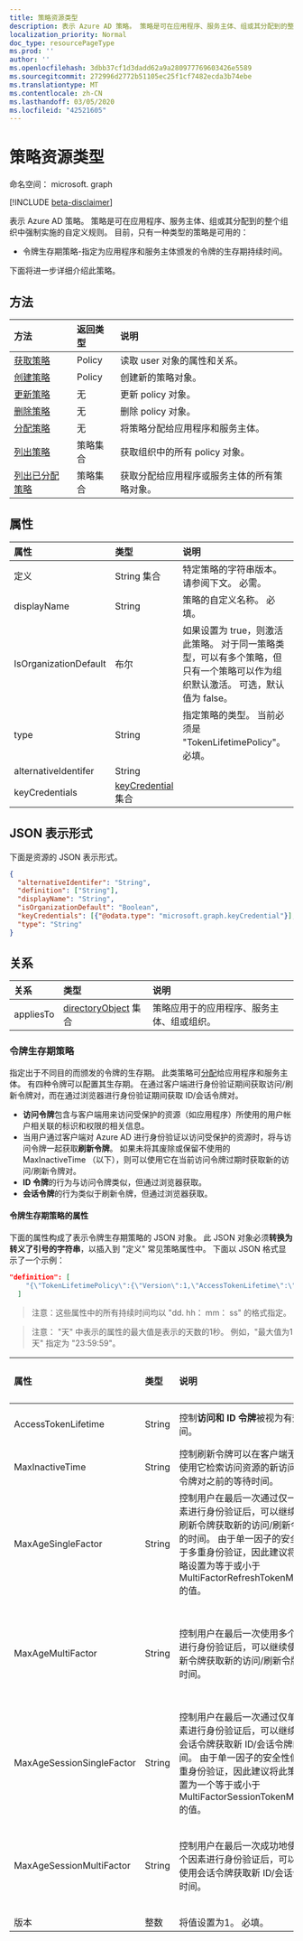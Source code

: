 ```yaml
---
title: 策略资源类型
description: 表示 Azure AD 策略。 策略是可在应用程序、服务主体、组或其分配到的整个组织中强制实施的自定义规则。 目前，只有一种类型的策略是可用的：
localization_priority: Normal
doc_type: resourcePageType
ms.prod: ''
author: ''
ms.openlocfilehash: 3dbb37cf1d3dadd62a9a280977769603426e5589
ms.sourcegitcommit: 272996d2772b51105ec25f1cf7482ecda3b74ebe
ms.translationtype: MT
ms.contentlocale: zh-CN
ms.lasthandoff: 03/05/2020
ms.locfileid: "42521605"
---
```

# <a name="policy-resource-type"></a>策略资源类型

命名空间： microsoft. graph

[!INCLUDE [beta-disclaimer](../../includes/beta-disclaimer.md)]

表示 Azure AD 策略。 策略是可在应用程序、服务主体、组或其分配到的整个组织中强制实施的自定义规则。 目前，只有一种类型的策略是可用的：

- 令牌生存期策略-指定为应用程序和服务主体颁发的令牌的生存期持续时间。

下面将进一步详细介绍此策略。

## <a name="methods"></a>方法
| 方法       | 返回类型  |说明|
|:---------------|:--------|:----------|
| [获取策略](../api/policy-get.md) |Policy|读取 user 对象的属性和关系。|
|[创建策略](../api/policy-post.md)|Policy|创建新的策略对象。|
|[更新策略](../api/policy-update.md)|无|更新 policy 对象。|
|[删除策略](../api/policy-delete.md)|无|删除 policy 对象。|
|[分配策略](../api/policy-assign.md)|无|将策略分配给应用程序和服务主体。|
|[列出策略](../api/policy-list.md)|策略集合|获取组织中的所有 policy 对象。|
|[列出已分配策略](../api/policy-list-assigned.md)|策略集合|获取分配给应用程序或服务主体的所有策略对象。|

##  <a name="properties"></a>属性
| 属性     | 类型   |说明|
|:---------------|:--------|:----------|
|定义|String 集合|特定策略的字符串版本。 请参阅下文。 必需。|
|displayName|String|策略的自定义名称。 必填。|
|IsOrganizationDefault|布尔|如果设置为 true，则激活此策略。 对于同一策略类型，可以有多个策略，但只有一个策略可以作为组织默认激活。 可选，默认值为 false。|
|type|String|指定策略的类型。 当前必须是 "TokenLifetimePolicy"。 必填。|
|alternativeIdentifer|String| |
|keyCredentials| [keyCredential](keycredential.md) 集合| |

## <a name="json-representation"></a>JSON 表示形式
下面是资源的 JSON 表示形式。

<!--{
  "blockType": "resource",
  "@odata.type": "microsoft.graph.policy",
  "keyProperty": "id",
  "baseType":"microsoft.graph.directoryObject",  
  "openType": true
}-->
```json
{
  "alternativeIdentifer": "String",
  "definition": ["String"],
  "displayName": "String",
  "isOrganizationDefault": "Boolean",
  "keyCredentials": [{"@odata.type": "microsoft.graph.keyCredential"}],
  "type": "String"
}
```

## <a name="relationships"></a>关系
|关系|类型|说明|
|:-------------|:-----------|:-----------|
|appliesTo|[directoryObject](../resources/directoryobject.md) 集合|策略应用于的应用程序、服务主体、组或组织。|

### <a name="token-lifetime-policy"></a>令牌生存期策略
指定出于不同目的而颁发的令牌的生存期。 此类策略可[分配](../api/policy-assign.md)给应用程序和服务主体。 有四种令牌可以配置其生存期。 在通过客户端进行身份验证期间获取访问/刷新令牌对，而在通过浏览器进行身份验证期间获取 ID/会话令牌对。

- **访问令牌**包含与客户端用来访问受保护的资源（如应用程序）所使用的用户帐户相关联的标识和权限的相关信息。
- 当用户通过客户端对 Azure AD 进行身份验证以访问受保护的资源时，将与访问令牌一起获取**刷新令牌**。 如果未将其废除或保留不使用的 MaxInactiveTime （以下），则可以使用它在当前访问令牌过期时获取新的访问/刷新令牌对。
- **ID 令牌**的行为与访问令牌类似，但通过浏览器获取。
- **会话令牌**的行为类似于刷新令牌，但通过浏览器获取。

#### <a name="properties-of-a-token-lifetime-policy"></a>令牌生存期策略的属性
下面的属性构成了表示令牌生存期策略的 JSON 对象。 此 JSON 对象必须**转换为转义了引号的字符串**，以插入到 "定义" 常见策略属性中。 下面以 JSON 格式显示了一个示例：

<!-- {
  "blockType": "ignored"
}-->
``` json
"definition": [
    "{\"TokenLifetimePolicy\":{\"Version\":1,\"AccessTokenLifetime\":\"8:00:00\",\"MaxInactiveTime\":\"20:00:00\",}}"
  ]
```

>注意：这些属性中的所有持续时间均以 "dd. hh： mm： ss" 的格式指定。

>注意： "天" 中表示的属性的最大值是表示的天数的1秒。 例如，"最大值为1天" 指定为 "23:59:59"。

| 属性     | 类型   |说明| 最小值 | 最大值 | 默认值|
|:---------------|:--------|:----------|:--------|:--------|:----|
|AccessTokenLifetime|String|控制**访问和 ID 令牌**被视为有效的时间。|10 分钟|1 天|1 小时|
|MaxInactiveTime|String|控制刷新令牌可以在客户端无法再使用它检索访问资源的新访问/刷新令牌对之前的等待时间。|10 分钟|90 天|14 天|
|MaxAgeSingleFactor|String|控制用户在最后一次通过仅一个因素进行身份验证后，可以继续使用刷新令牌获取新的访问/刷新令牌对的时间。 由于单一因子的安全性低于多重身份验证，因此建议将此策略设置为等于或小于 MultiFactorRefreshTokenMaxAge 的值。|10 分钟|截止-已吊销|365天或截止-已撤销|
|MaxAgeMultiFactor|String|控制用户在最后一次使用多个因素进行身份验证后，可以继续使用刷新令牌获取新的访问/刷新令牌对的时间。|10 分钟|截止-已吊销|365天或截止-已撤销|
|MaxAgeSessionSingleFactor|String|控制用户在最后一次通过仅单个因素进行身份验证后，可以继续使用会话令牌获取新 ID/会话令牌的时间。 由于单一因子的安全性低于多重身份验证，因此建议将此策略设置为一个等于或小于 MultiFactorSessionTokenMaxAge 的值。|10 分钟|截止-已吊销|365或直到被吊销|
|MaxAgeSessionMultiFactor|String|控制用户在最后一次成功地使用多个因素进行身份验证后，可以继续使用会话令牌获取新 ID/会话令牌的时间。|10 分钟|截止-已吊销|365或直到被吊销|
|版本|整数|将值设置为1。 必填。|无|无|无|


